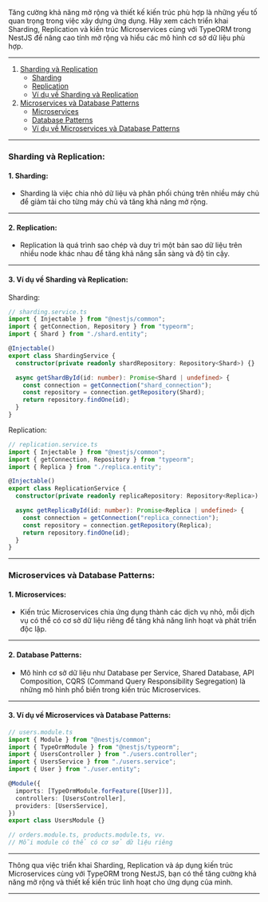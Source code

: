 Tăng cường khả năng mở rộng và thiết kế kiến trúc phù hợp là những yếu tố quan trọng trong việc xây dựng ứng dụng. Hãy xem cách triển khai Sharding, Replication và kiến trúc Microservices cùng với TypeORM trong NestJS để nâng cao tính mở rộng và hiểu các mô hình cơ sở dữ liệu phù hợp.

---

1. [Sharding và Replication](#sharding-và-replication)
   - [Sharding](#1-sharding)
   - [Replication](#2-replication)
   - [Ví dụ về Sharding và Replication](#3-ví-dụ-về-sharding-và-replication)
2. [Microservices và Database Patterns](#microservices-và-database-patterns)
   - [Microservices](#1-microservices)
   - [Database Patterns](#2-database-patterns)
   - [Ví dụ về Microservices và Database Patterns](#3-ví-dụ-về-microservices-và-database-patterns)

---

### Sharding và Replication:

#### **1. Sharding:**

- Sharding là việc chia nhỏ dữ liệu và phân phối chúng trên nhiều máy chủ để giảm tải cho từng máy chủ và tăng khả năng mở rộng.

---

#### **2. Replication:**

- Replication là quá trình sao chép và duy trì một bản sao dữ liệu trên nhiều node khác nhau để tăng khả năng sẵn sàng và độ tin cậy.

---

#### **3. Ví dụ về Sharding và Replication:**

Sharding:

```typescript
// sharding.service.ts
import { Injectable } from "@nestjs/common";
import { getConnection, Repository } from "typeorm";
import { Shard } from "./shard.entity";

@Injectable()
export class ShardingService {
  constructor(private readonly shardRepository: Repository<Shard>) {}

  async getShardById(id: number): Promise<Shard | undefined> {
    const connection = getConnection("shard_connection");
    const repository = connection.getRepository(Shard);
    return repository.findOne(id);
  }
}
```

Replication:

```typescript
// replication.service.ts
import { Injectable } from "@nestjs/common";
import { getConnection, Repository } from "typeorm";
import { Replica } from "./replica.entity";

@Injectable()
export class ReplicationService {
  constructor(private readonly replicaRepository: Repository<Replica>) {}

  async getReplicaById(id: number): Promise<Replica | undefined> {
    const connection = getConnection("replica_connection");
    const repository = connection.getRepository(Replica);
    return repository.findOne(id);
  }
}
```

---

### Microservices và Database Patterns:

#### **1. Microservices:**

- Kiến trúc Microservices chia ứng dụng thành các dịch vụ nhỏ, mỗi dịch vụ có thể có cơ sở dữ liệu riêng để tăng khả năng linh hoạt và phát triển độc lập.

---

#### **2. Database Patterns:**

- Mô hình cơ sở dữ liệu như Database per Service, Shared Database, API Composition, CQRS (Command Query Responsibility Segregation) là những mô hình phổ biến trong kiến trúc Microservices.

---

#### **3. Ví dụ về Microservices và Database Patterns:**

```typescript
// users.module.ts
import { Module } from "@nestjs/common";
import { TypeOrmModule } from "@nestjs/typeorm";
import { UsersController } from "./users.controller";
import { UsersService } from "./users.service";
import { User } from "./user.entity";

@Module({
  imports: [TypeOrmModule.forFeature([User])],
  controllers: [UsersController],
  providers: [UsersService],
})
export class UsersModule {}

// orders.module.ts, products.module.ts, vv.
// Mỗi module có thể có cơ sở dữ liệu riêng
```

---

Thông qua việc triển khai Sharding, Replication và áp dụng kiến trúc Microservices cùng với TypeORM trong NestJS, bạn có thể tăng cường khả năng mở rộng và thiết kế kiến trúc linh hoạt cho ứng dụng của mình.

---
